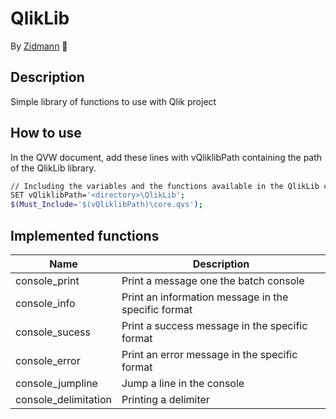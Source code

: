# QlikLib
By [Zidmann](mailto:emmanuel.zidel@gmail.com) :bow:

## Description
Simple library of functions to use with Qlik project

## How to use

In the QVW document, add these lines with vQliklibPath containing the path of the QlikLib library.

```bash
// Including the variables and the functions available in the QlikLib custom library
SET vQliklibPath='<directory>\QlikLib';
$(Must_Include='$(vQliklibPath)\core.qvs');
```

## Implemented functions

| Name | Description |
| ---- | ---- |
| console_print | Print a message one the batch console |
| console_info | Print an information message in the specific format |
| console_sucess | Print a success message in the specific format |
| console_error | Print an error message in the specific format |
| console_jumpline | Jump a line in the console |
| console_delimitation | Printing a delimiter |
